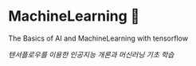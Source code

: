 # MachineLearning 🤖

The Basics of AI and MachineLearning with tensorflow
 
 *텐서플로우를 이용한 인공지능 개론과 머신러닝 기초 학습*
